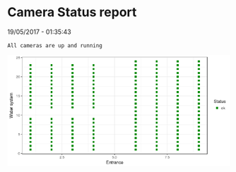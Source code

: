 Camera Status report
================
19/05/2017 - 01:35:43

    All cameras are up and running

![](camreport_files/figure-markdown_github/unnamed-chunk-2-1.png)
